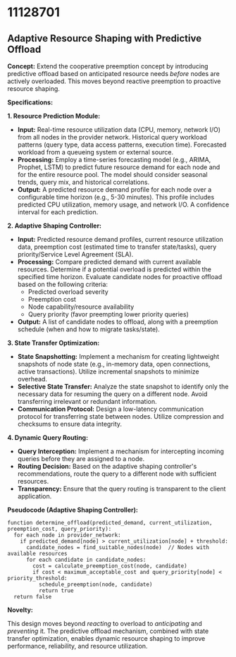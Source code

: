 # 11128701

## Adaptive Resource Shaping with Predictive Offload

**Concept:** Extend the cooperative preemption concept by introducing predictive offload based on anticipated resource needs *before* nodes are actively overloaded. This moves beyond reactive preemption to proactive resource shaping.

**Specifications:**

**1. Resource Prediction Module:**

*   **Input:** Real-time resource utilization data (CPU, memory, network I/O) from all nodes in the provider network. Historical query workload patterns (query type, data access patterns, execution time). Forecasted workload from a queueing system or external source.
*   **Processing:** Employ a time-series forecasting model (e.g., ARIMA, Prophet, LSTM) to predict future resource demand for each node and for the entire resource pool. The model should consider seasonal trends, query mix, and historical correlations.
*   **Output:** A predicted resource demand profile for each node over a configurable time horizon (e.g., 5-30 minutes). This profile includes predicted CPU utilization, memory usage, and network I/O. A confidence interval for each prediction.

**2. Adaptive Shaping Controller:**

*   **Input:** Predicted resource demand profiles, current resource utilization data, preemption cost (estimated time to transfer state/tasks), query priority/Service Level Agreement (SLA).
*   **Processing:**  Compare predicted demand with current available resources.  Determine if a potential overload is predicted within the specified time horizon.  Evaluate candidate nodes for proactive offload based on the following criteria:
    *   Predicted overload severity
    *   Preemption cost
    *   Node capability/resource availability
    *   Query priority (favor preempting lower priority queries)
*   **Output:** A list of candidate nodes to offload, along with a preemption schedule (when and how to migrate tasks/state).

**3. State Transfer Optimization:**

*   **State Snapshotting:** Implement a mechanism for creating lightweight snapshots of node state (e.g., in-memory data, open connections, active transactions).  Utilize incremental snapshots to minimize overhead.
*   **Selective State Transfer:** Analyze the state snapshot to identify only the necessary data for resuming the query on a different node.  Avoid transferring irrelevant or redundant information.
*   **Communication Protocol:** Design a low-latency communication protocol for transferring state between nodes.  Utilize compression and checksums to ensure data integrity.

**4. Dynamic Query Routing:**

*   **Query Interception:** Implement a mechanism for intercepting incoming queries before they are assigned to a node.
*   **Routing Decision:** Based on the adaptive shaping controller's recommendations, route the query to a different node with sufficient resources.
*   **Transparency:** Ensure that the query routing is transparent to the client application.

**Pseudocode (Adaptive Shaping Controller):**

```
function determine_offload(predicted_demand, current_utilization, preemption_cost, query_priority):
  for each node in provider_network:
    if predicted_demand[node] > current_utilization[node] + threshold:
      candidate_nodes = find_suitable_nodes(node)  // Nodes with available resources
      for each candidate in candidate_nodes:
        cost = calculate_preemption_cost(node, candidate)
        if cost < maximum_acceptable_cost and query_priority[node] < priority_threshold:
          schedule_preemption(node, candidate)
          return true
  return false
```

**Novelty:**

This design moves beyond *reacting* to overload to *anticipating* and *preventing* it.  The predictive offload mechanism, combined with state transfer optimization, enables dynamic resource shaping to improve performance, reliability, and resource utilization.